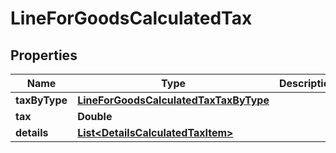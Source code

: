 
# LineForGoodsCalculatedTax

## Properties
Name | Type | Description | Notes
------------ | ------------- | ------------- | -------------
**taxByType** | [**LineForGoodsCalculatedTaxTaxByType**](LineForGoodsCalculatedTaxTaxByType.md) |  |  [optional]
**tax** | **Double** |  |  [optional]
**details** | [**List&lt;DetailsCalculatedTaxItem&gt;**](DetailsCalculatedTaxItem.md) |  |  [optional]



